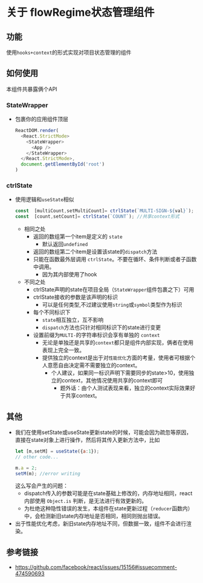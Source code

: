 # 关于 flowRegime状态管理组件

## 功能
使用`hooks+context`的形式实现对项目状态管理的组件

## 如何使用
本组件共暴露俩个API

### StateWrapper
* 包裹你的应用组件顶层
  ```js
  ReactDOM.render(
    <React.StrictMode>
      <StateWrapper>
        <App />
      </StateWrapper>
    </React.StrictMode>,
    document.getElementById('root')
  )
  ```

### ctrlState
* 使用逻辑和`useState`相似
  ```js
  const  [multiCount,setMultiCount]= ctrlState(`MULTI-SIGN-${val}`); //独立context形式
  const  [count,setCount]= ctrlState(`COUNT`); //共享context形式
  ```
  * 相同之处
    * 返回的数组第一个item是定义的 `state`
      * 默认返回`undefined`
    * 返回的数组第二个item是设置该state的`dispatch`方法
    * 只能在函数最外层调用 `ctrlState`。不要在循环、条件判断或者子函数中调用。
      * 因为其内部使用了hook
  * 不同之处
    * ctrlState声明的state在项目全局（`StateWrapper`组件包裹之下）可用
    * ctrlState接收的参数是该声明的标识
      * 可以是任何类型,不过建议使用`string`或`symbol`类型作为标识
    * 每个不同标识下
      * `state`相互独立，互不影响
      * `dispatch`方法也只针对相同标识下的state进行变更
    * 设置前缀为`MULTI-`的字符串标识会享有单独的 `context`
      * 无论是单独还是共享的`context`都只是组件内部实现，俩者在使用表现上完全一致。
      * 提供独立的context是出于对`性能优化`方面的考量，使用者可根据个人意愿自由决定需不需要独立的context。
        * 个人建议，如果同一标识声明下需要同步的state>10，使用独立的context，其他情况使用共享的context即可
          * 题外话：由个人测试表现来看，独立的context实际效果好于共享context。

## 其他
* 我们在使用setState或useState更新state的时候，可能会因为疏忽等原因，直接在state对象上进行操作，然后将其传入更新方法中，比如
    ```js
    let [m,setM] = useState({a:1});
    // other code...

    m.a = 2;
    setM(m); //error writing

    ```
  这么写会产生的问题：
  * dispatch传入的参数可能是在state基础上修改的，内存地址相同，react内部使用 `Object.is` 判断，是无法进行有效更新的。
  * 为杜绝这种隐性错误的发生，本组件在state更新过程（`reducer`函数内）中，会检测新旧state内存地址是否相同，相同则抛出错误。
* 出于性能优化考虑，新旧state内存地址不同，但数据一致，组件不会进行渲染。

## 参考链接
* https://github.com/facebook/react/issues/15156#issuecomment-474590693